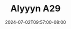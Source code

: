 --- 
title: "Alyyyn A29"
description: "streaming bokep Alyyyn A29 instagram durasi panjang new"
date: 2024-07-02T09:57:00-08:00
file_code: "xo1b4aq9uyax"
draft: false
cover: "bw9c5zd7tupr7q3z.jpg"
tags: ["Alyyyn", "bokep-indo", "bokep-viral", "bokep-ig"]
length: 29
fld_id: "1483006"
foldername: "Alyyyn"
categories: ["Alyyyn"]
views: 0
---
